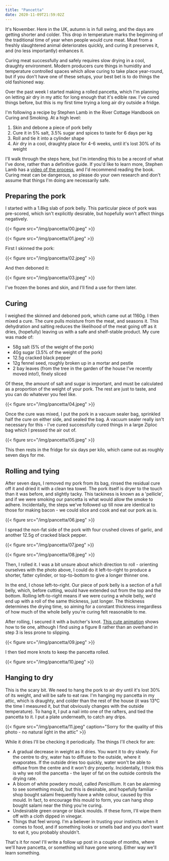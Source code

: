 ```yaml
---
title: "Pancetta"
date: 2020-11-09T21:59:02Z
---
```


It's November. Here in the UK, autumn is in full swing, and the days are getting
shorter and colder. This drop in temperature marks the beginning of the
traditional time of year when people would cure meat. Meat from a freshly
slaughtered animal deteriorates quickly, and curing it preserves it, and (no
less importantly) enhances it.

Curing meat successfully and safely requires slow drying in a cool, draughty
environment. Modern producers cure things in humidity and temperature controlled
spaces which allow curing to take place year-round, but if you don't have one of
these setups, your best bet is to do things the old fashioned way.

Over the past week I started making a rolled pancetta, which I'm planning on
letting air dry in my attic for long enough that it's edible raw. I've cured
things before, but this is my first time trying a long air dry outside a fridge.

I'm following a recipe by Stephen Lamb in the River Cottage Handbook on Curing
and Smoking. At a high level:

1.  Skin and debone a piece of pork belly
2.  Cure it in 5% salt, 3.5% sugar and spices to taste for 6 days per kg
3.  Roll and tie it into a cylinder shape
4.  Air dry in a cool, draughty place for 4-6 weeks, until it's lost 30% of its
    weight

I'll walk through the steps here, but I'm intending this to be a record of what
I've done, rather than a definitive guide. If you'd like to learn more, Stephen
Lamb has a [video of the process](https://www.youtube.com/watch?v=cckRhgFmFkw),
and I'd recommend reading the book. Curing meat can be dangerous, so please do
your own research and don't assume that things I'm doing are necessarily safe.

## Preparing the pork

I started with a 1.8kg slab of pork belly. This particular piece of pork was
pre-scored, which isn't explicitly desirable, but hopefully won't affect things
negatively.

{{< figure src="/img/pancetta/00.jpeg" >}}

{{< figure src="/img/pancetta/01.jpeg" >}}

First I skinned the pork:

{{< figure src="/img/pancetta/02.jpeg" >}}

And then deboned it:

{{< figure src="/img/pancetta/03.jpeg" >}}

I've frozen the bones and skin, and I'll find a use for them later.

## Curing

I weighed the skinned and deboned pork, which came out at 1160g. I then mixed a
cure. The cure pulls moisture from the meat, and seasons it. This dehydration
and salting reduces the likelihood of the meat going off as it dries,
(hopefully) leaving us with a safe and shelf-stable product. My cure was made
of:

* 58g salt (5% of the weight of the pork)
* 40g sugar (3.5% of the weight of the pork)
* 12.5g cracked black pepper
* 12g fennel seed, roughly broken up in a mortar and pestle
* 2 bay leaves (from the tree in the garden of the house I've recently moved
  into!), finely sliced

Of these, the amount of salt and sugar is important, and must be calculated as a
proportion of the weight of your pork. The rest are just to taste, and you can
do whatever you feel like.

{{< figure src="/img/pancetta/04.jpeg" >}}

Once the cure was mixed, I put the pork in a vacuum sealer bag, sprinkled half
the cure on either side, and sealed the bag. A vacuum sealer really isn't
necessary for this - I've cured successfully cured things in a large Ziploc bag
which I pressed the air out of.

{{< figure src="/img/pancetta/05.jpeg" >}}

This then rests in the fridge for six days per kilo, which came out as roughly
seven days for me.

## Rolling and tying

After seven days, I removed my pork from its bag, rinsed the residual cure off
it and dried it with a clean tea towel. The pork itself is dryer to the touch
than it was before, and slightly tacky. This tackiness is known as a 'pellicle',
and if we were smoking our pancetta is what would allow the smoke to adhere.
Incidentally, the steps we've followed up till now are identical to those for
making bacon - we could slice and cook and eat our pork as is.

{{< figure src="/img/pancetta/06.jpeg" >}}

I spread the non-fat side of the pork with four crushed cloves of garlic, and
another 12.5g of cracked black pepper.

{{< figure src="/img/pancetta/07.jpeg" >}}

{{< figure src="/img/pancetta/08.jpeg" >}}

Then, I rolled it. I was a bit unsure about which direction to roll - orienting
ourselves with the photo above, I could do it left-to-right to produce a
shorter, fatter cylinder, or top-to-bottom to give a longer thinner one.

In the end, I chose left-to-right. Our piece of pork belly is a section of a
full belly, which, before cutting, would have extended out from the top and the
bottom. Rolling left-to-right means if we were curing a whole belly, we'd end up
with a roll of the same thickness, just longer. The thickness determines the
drying time, so aiming for a constant thickness irregardless of how much of the
whole belly you're curing felt reasonable to me.

After rolling, I secured it with a butcher's knot.
[This cute animation](https://www.animatedknots.com/butchers-knot) shows how to
tie one, although I find using a figure 8 rather than an overhand in step 3 is
less prone to slipping.

{{< figure src="/img/pancetta/09.jpeg" >}}

I then tied more knots to keep the pancetta rolled.

{{< figure src="/img/pancetta/10.jpeg" >}}

## Hanging to dry

This is the scary bit. We need to hang the pork to air dry until it's lost 30%
of its weight, and will be safe to eat raw. I'm hanging my pancetta in my attic,
which is draughty, and colder than the rest of the house (it was 13°C the time I
measured it, but that obviously changes with the outside temperature). To hang
it, I put a nail into one of the rafters, and tied the pancetta to it. I put a
plate underneath, to catch any drips.

<!-- prettier-ignore -->
{{< figure src="/img/pancetta/11.jpeg" caption="Sorry for the quality of this photo - no natural light in the attic" >}}

While it dries I'll be checking it periodically. The things I'll check for are:

* A gradual decrease in weight as it dries. You want it to dry slowly. For the
  centre to dry, water has to diffuse to the outside, where it evaporates. If
  the outside dries too quickly, water won't be able to diffuse from the centre
  and it won't dry properly. Incidentally, I think this is why we roll the
  pancetta - the layer of fat on the outside controls the drying rate.
* A bloom of white powdery mould, called _Penicillium_. It can be alarming to
  see something mould, but this is desirable, and hopefully familiar - shop
  bought salami frequently have a white colour, caused by this mould. In fact,
  to encourage this mould to form, you can hang shop bought salami near the
  thing you're curing.
* Undesirable green orange or black moulds. If these form, I'll wipe them off
  with a cloth dipped in vinegar.
* Things that feel wrong. I'm a believer in trusting your instincts when it
  comes to food, and if something looks or smells bad and you don't want to eat
  it, you probably shouldn't.

That's it for now! I'll write a follow up post in a couple of months, where
we'll have pancetta, or something will have gone wrong. Either way we'll learn
something.
